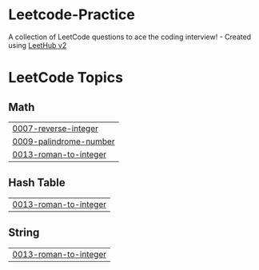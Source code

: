 # Leetcode-Practice
A collection of LeetCode questions to ace the coding interview! - Created using [LeetHub v2](https://github.com/arunbhardwaj/LeetHub-2.0)

<!---LeetCode Topics Start-->
# LeetCode Topics
## Math
|  |
| ------- |
| [0007-reverse-integer](https://github.com/Vinothini16/Leetcode-Practice/tree/master/0007-reverse-integer) |
| [0009-palindrome-number](https://github.com/Vinothini16/Leetcode-Practice/tree/master/0009-palindrome-number) |
| [0013-roman-to-integer](https://github.com/Vinothini16/Leetcode-Practice/tree/master/0013-roman-to-integer) |
## Hash Table
|  |
| ------- |
| [0013-roman-to-integer](https://github.com/Vinothini16/Leetcode-Practice/tree/master/0013-roman-to-integer) |
## String
|  |
| ------- |
| [0013-roman-to-integer](https://github.com/Vinothini16/Leetcode-Practice/tree/master/0013-roman-to-integer) |
<!---LeetCode Topics End-->